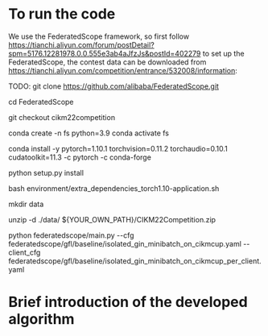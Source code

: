 # To run the code
We use the FederatedScope framework, so first follow https://tianchi.aliyun.com/forum/postDetail?spm=5176.12281978.0.0.555e3ab4aJfzJs&postId=402279 to set up the FederatedScope, the contest data can be downloaded from https://tianchi.aliyun.com/competition/entrance/532008/information:

TODO: 
git clone https://github.com/alibaba/FederatedScope.git

cd FederatedScope

git checkout cikm22competition

conda create -n fs python=3.9
conda activate fs

conda install -y pytorch=1.10.1 torchvision=0.11.2 torchaudio=0.10.1 cudatoolkit=11.3 -c pytorch -c conda-forge

python setup.py install

bash environment/extra_dependencies_torch1.10-application.sh

mkdir data

unzip -d ./data/ ${YOUR_OWN_PATH}/CIKM22Competition.zip

python federatedscope/main.py --cfg federatedscope/gfl/baseline/isolated_gin_minibatch_on_cikmcup.yaml --client_cfg federatedscope/gfl/baseline/isolated_gin_minibatch_on_cikmcup_per_client.yaml

# Brief introduction of the developed algorithm



